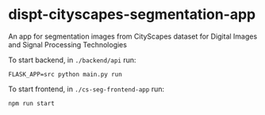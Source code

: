 # dispt-cityscapes-segmentation-app
An app for segmentation images from CityScapes dataset for Digital Images and Signal Processing Technologies


To start backend, in `./backend/api` run:
```shell
FLASK_APP=src python main.py run
```


To start frontend, in `./cs-seg-frontend-app` run:
```shell
npm run start
```